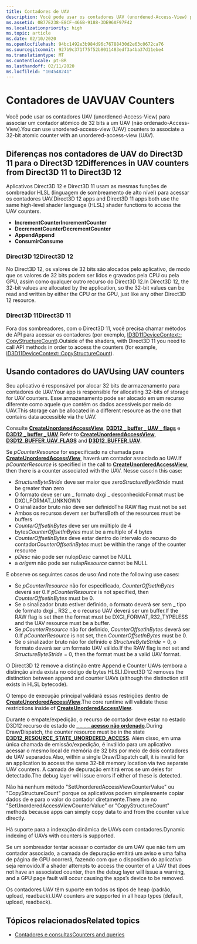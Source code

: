 ```yaml
---
title: Contadores de UAV
description: Você pode usar os contadores UAV (unordened-Access-View) para associar um contador atômico de 32 bits a um UAV (não ordenado-Access-View).
ms.assetid: 0B77E238-E8CF-466B-9188-3DE96AF97F42
ms.localizationpriority: high
ms.topic: article
ms.date: 02/10/2020
ms.openlocfilehash: 94bc1492e3b984d96c76788430d2e63c0672ca76
ms.sourcegitcommit: 927b9c371f75f52b8011483edf3a4ba37d11ebe4
ms.translationtype: MT
ms.contentlocale: pt-BR
ms.lasthandoff: 02/11/2020
ms.locfileid: "104548241"
---
```

# <a name="uav-counters"></a><span data-ttu-id="197fd-103">Contadores de UAV</span><span class="sxs-lookup"><span data-stu-id="197fd-103">UAV Counters</span></span>
<span data-ttu-id="197fd-104">Você pode usar os contadores UAV (unordened-Access-View) para associar um contador atômico de 32 bits a um UAV (não ordenado-Access-View).</span><span class="sxs-lookup"><span data-stu-id="197fd-104">You can use unordered-access-view (UAV) counters to associate a 32-bit atomic counter with an unordered-access-view (UAV).</span></span>

## <a name="differences-in-uav-counters-from-direct3d-11-to-direct3d-12"></a><span data-ttu-id="197fd-105">Diferenças nos contadores de UAV do Direct3D 11 para o Direct3D 12</span><span class="sxs-lookup"><span data-stu-id="197fd-105">Differences in UAV counters from Direct3D 11 to Direct3D 12</span></span>
<span data-ttu-id="197fd-106">Aplicativos Direct3D 12 e Direct3D 11 usam as mesmas funções de sombreador HLSL (linguagem de sombreamento de alto nível) para acessar os contadores UAV.</span><span class="sxs-lookup"><span data-stu-id="197fd-106">Direct3D 12 apps and Direct3D 11 apps both use the same high-level shader language (HLSL) shader functions to access the UAV counters.</span></span>

-   <span data-ttu-id="197fd-107">**IncrementCounter**</span><span class="sxs-lookup"><span data-stu-id="197fd-107">**IncrementCounter**</span></span>
-   <span data-ttu-id="197fd-108">**DecrementCounter**</span><span class="sxs-lookup"><span data-stu-id="197fd-108">**DecrementCounter**</span></span>
-   <span data-ttu-id="197fd-109">**Append**</span><span class="sxs-lookup"><span data-stu-id="197fd-109">**Append**</span></span>
-   <span data-ttu-id="197fd-110">**Consumir**</span><span class="sxs-lookup"><span data-stu-id="197fd-110">**Consume**</span></span>

### <a name="direct3d-12"></a><span data-ttu-id="197fd-111">Direct3D 12</span><span class="sxs-lookup"><span data-stu-id="197fd-111">Direct3D 12</span></span>
<span data-ttu-id="197fd-112">No Direct3D 12, os valores de 32 bits são alocados pelo aplicativo, de modo que os valores de 32 bits podem ser lidos e gravados pela CPU ou pela GPU, assim como qualquer outro recurso do Direct3D 12.</span><span class="sxs-lookup"><span data-stu-id="197fd-112">In Direct3D 12, the 32-bit values are allocated by the application, so the 32-bit values can be read and written by either the CPU or the GPU, just like any other Direct3D 12 resource.</span></span>

### <a name="direct3d-11"></a><span data-ttu-id="197fd-113">Direct3D 11</span><span class="sxs-lookup"><span data-stu-id="197fd-113">Direct3D 11</span></span>
<span data-ttu-id="197fd-114">Fora dos sombreadores, com o Direct3D 11, você precisa chamar métodos de API para acessar os contadores (por exemplo, [ID3D11DeviceContext:: CopyStructureCount](/windows/win32/api/d3d11/nf-d3d11-id3d11devicecontext-copystructurecount)).</span><span class="sxs-lookup"><span data-stu-id="197fd-114">Outside of the shaders, with Direct3D 11 you need to call API methods in order to access the counters (for example, [ID3D11DeviceContext::CopyStructureCount](/windows/win32/api/d3d11/nf-d3d11-id3d11devicecontext-copystructurecount)).</span></span>

## <a name="using-uav-counters"></a><span data-ttu-id="197fd-115">Usando contadores do UAV</span><span class="sxs-lookup"><span data-stu-id="197fd-115">Using UAV counters</span></span>
<span data-ttu-id="197fd-116">Seu aplicativo é responsável por alocar 32 bits de armazenamento para contadores de UAV.</span><span class="sxs-lookup"><span data-stu-id="197fd-116">Your app is responsible for allocating 32-bits of storage for UAV counters.</span></span> <span data-ttu-id="197fd-117">Esse armazenamento pode ser alocado em um recurso diferente como aquele que contém os dados acessíveis por meio do UAV.</span><span class="sxs-lookup"><span data-stu-id="197fd-117">This storage can be allocated in a different resource as the one that contains data accessible via the UAV.</span></span>

<span data-ttu-id="197fd-118">Consulte [**CreateUnorderedAccessView**](/windows/desktop/api/d3d12/nf-d3d12-id3d12device-createunorderedaccessview), [**D3D12 \_ buffer \_ UAV \_ flags**](/windows/desktop/api/d3d12/ne-d3d12-d3d12_buffer_uav_flags) e [**D3D12 \_ buffer \_ UAV**](/windows/desktop/api/d3d12/ns-d3d12-d3d12_buffer_uav).</span><span class="sxs-lookup"><span data-stu-id="197fd-118">Refer to [**CreateUnorderedAccessView**](/windows/desktop/api/d3d12/nf-d3d12-id3d12device-createunorderedaccessview), [**D3D12\_BUFFER\_UAV\_FLAGS**](/windows/desktop/api/d3d12/ne-d3d12-d3d12_buffer_uav_flags) and [**D3D12\_BUFFER\_UAV**](/windows/desktop/api/d3d12/ns-d3d12-d3d12_buffer_uav).</span></span>

<span data-ttu-id="197fd-119">Se *pCounterResource* for especificado na chamada para [**CreateUnorderedAccessView**](/windows/desktop/api/d3d12/nf-d3d12-id3d12device-createunorderedaccessview), haverá um contador associado ao UAV.</span><span class="sxs-lookup"><span data-stu-id="197fd-119">If *pCounterResource* is specified in the call to [**CreateUnorderedAccessView**](/windows/desktop/api/d3d12/nf-d3d12-id3d12device-createunorderedaccessview), then there is a counter associated with the UAV.</span></span> <span data-ttu-id="197fd-120">Nesse caso:</span><span class="sxs-lookup"><span data-stu-id="197fd-120">In this case:</span></span>

-   <span data-ttu-id="197fd-121">*StructureByteStride* deve ser maior que zero</span><span class="sxs-lookup"><span data-stu-id="197fd-121">*StructureByteStride* must be greater than zero</span></span>
-   <span data-ttu-id="197fd-122">O formato deve ser um \_ formato dxgi \_ desconhecido</span><span class="sxs-lookup"><span data-stu-id="197fd-122">Format must be DXGI\_FORMAT\_UNKNOWN</span></span>
-   <span data-ttu-id="197fd-123">O sinalizador bruto não deve ser definido</span><span class="sxs-lookup"><span data-stu-id="197fd-123">The RAW flag must not be set</span></span>
-   <span data-ttu-id="197fd-124">Ambos os recursos devem ser buffers</span><span class="sxs-lookup"><span data-stu-id="197fd-124">Both of the resources must be buffers</span></span>
-   <span data-ttu-id="197fd-125">*CounterOffsetInBytes* deve ser um múltiplo de 4 bytes</span><span class="sxs-lookup"><span data-stu-id="197fd-125">*CounterOffsetInBytes* must be a multiple of 4 bytes</span></span>
-   <span data-ttu-id="197fd-126">*CounterOffsetInBytes* deve estar dentro do intervalo do recurso do contador</span><span class="sxs-lookup"><span data-stu-id="197fd-126">*CounterOffsetInBytes* must be within the range of the counter resource</span></span>
-   <span data-ttu-id="197fd-127">*pDesc* não pode ser nulo</span><span class="sxs-lookup"><span data-stu-id="197fd-127">*pDesc* cannot be NULL</span></span>
-   <span data-ttu-id="197fd-128">a *origem* não pode ser nula</span><span class="sxs-lookup"><span data-stu-id="197fd-128">*pResource* cannot be NULL</span></span>

<span data-ttu-id="197fd-129">E observe os seguintes casos de uso:</span><span class="sxs-lookup"><span data-stu-id="197fd-129">And note the following use cases:</span></span>

-   <span data-ttu-id="197fd-130">Se *pCounterResource* não for especificado, *CounterOffsetInBytes* deverá ser 0.</span><span class="sxs-lookup"><span data-stu-id="197fd-130">If *pCounterResource* is not specified, then *CounterOffsetInBytes* must be 0.</span></span>
-   <span data-ttu-id="197fd-131">Se o sinalizador bruto estiver definido, o formato deverá ser sem \_ tipo de formato dxgi \_ R32 \_ e o recurso UAV deverá ser um buffer.</span><span class="sxs-lookup"><span data-stu-id="197fd-131">If the RAW flag is set then the format must be DXGI\_FORMAT\_R32\_TYPELESS and the UAV resource must be a buffer.</span></span>
-   <span data-ttu-id="197fd-132">Se *pCounterResource* não for definido, *CounterOffsetInBytes* deverá ser 0.</span><span class="sxs-lookup"><span data-stu-id="197fd-132">If *pCounterResource* is not set, then *CounterOffsetInBytes* must be 0.</span></span>
-   <span data-ttu-id="197fd-133">Se o sinalizador bruto não for definido e *StructureByteStride* = 0, o formato deverá ser um formato UAV válido.</span><span class="sxs-lookup"><span data-stu-id="197fd-133">If the RAW flag is not set and *StructureByteStride* = 0, then the format must be a valid UAV format.</span></span>

<span data-ttu-id="197fd-134">O Direct3D 12 remove a distinção entre Append e Counter UAVs (embora a distinção ainda exista no código de bytes HLSL).</span><span class="sxs-lookup"><span data-stu-id="197fd-134">Direct3D 12 removes the distinction between append and counter UAVs (although the distinction still exists in HLSL bytecode).</span></span>

<span data-ttu-id="197fd-135">O tempo de execução principal validará essas restrições dentro de [**CreateUnorderedAccessView**](/windows/desktop/api/d3d12/nf-d3d12-id3d12device-createunorderedaccessview).</span><span class="sxs-lookup"><span data-stu-id="197fd-135">The core runtime will validate these restrictions inside of [**CreateUnorderedAccessView**](/windows/desktop/api/d3d12/nf-d3d12-id3d12device-createunorderedaccessview).</span></span>

<span data-ttu-id="197fd-136">Durante o empate/expedição, o recurso de contador deve estar no estado D3D12 recurso de estado de [**\_ \_ \_ \_ acesso não ordenado**](/windows/desktop/api/d3d12/ne-d3d12-d3d12_resource_states).</span><span class="sxs-lookup"><span data-stu-id="197fd-136">During Draw/Dispatch, the counter resource must be in the state [**D3D12\_RESOURCE\_STATE\_UNORDERED\_ACCESS**](/windows/desktop/api/d3d12/ne-d3d12-d3d12_resource_states).</span></span> <span data-ttu-id="197fd-137">Além disso, em uma única chamada de emissão/expedição, é inválido para um aplicativo acessar o mesmo local de memória de 32 bits por meio de dois contadores de UAV separados.</span><span class="sxs-lookup"><span data-stu-id="197fd-137">Also, within a single Draw/Dispatch call, it is invalid for an application to access the same 32-bit memory location via two separate UAV counters.</span></span> <span data-ttu-id="197fd-138">A camada de depuração emitirá erros se um deles for detectado.</span><span class="sxs-lookup"><span data-stu-id="197fd-138">The debug layer will issue errors if either of these is detected.</span></span>

<span data-ttu-id="197fd-139">Não há nenhum método "SetUnorderedAccessViewCounterValue" ou "CopyStructureCount" porque os aplicativos podem simplesmente copiar dados de e para o valor do contador diretamente.</span><span class="sxs-lookup"><span data-stu-id="197fd-139">There are no "SetUnorderedAccessViewCounterValue" or "CopyStructureCount" methods because apps can simply copy data to and from the counter value directly.</span></span>

<span data-ttu-id="197fd-140">Há suporte para a indexação dinâmica de UAVs com contadores.</span><span class="sxs-lookup"><span data-stu-id="197fd-140">Dynamic indexing of UAVs with counters is supported.</span></span>

<span data-ttu-id="197fd-141">Se um sombreador tentar acessar o contador de um UAV que não tem um contador associado, a camada de depuração emitirá um aviso e uma falha de página de GPU ocorrerá, fazendo com que o dispositivo do aplicativo seja removido.</span><span class="sxs-lookup"><span data-stu-id="197fd-141">If a shader attempts to access the counter of a UAV that does not have an associated counter, then the debug layer will issue a warning, and a GPU page fault will occur causing the apps’s device to be removed.</span></span>

<span data-ttu-id="197fd-142">Os contadores UAV têm suporte em todos os tipos de heap (padrão, upload, readback).</span><span class="sxs-lookup"><span data-stu-id="197fd-142">UAV counters are supported in all heap types (default, upload, readback).</span></span>

## <a name="related-topics"></a><span data-ttu-id="197fd-143">Tópicos relacionados</span><span class="sxs-lookup"><span data-stu-id="197fd-143">Related topics</span></span>

* [<span data-ttu-id="197fd-144">Contadores e consultas</span><span class="sxs-lookup"><span data-stu-id="197fd-144">Counters and queries</span></span>](counters-and-queries.md)